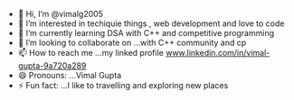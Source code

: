 - 👋 Hi, I’m @vimalg2005
- 👀 I’m interested in techiquie things , web development and love to code
- 🌱 I’m currently learning DSA with C++ and competitive programming 
- 💞️ I’m looking to collaborate on ...with C++ community and cp
- 📫 How to reach me ...my linked profile www.linkedin.com/in/vimal-gupta-9a720a289
- 😄 Pronouns: ...Vimal Gupta
- ⚡ Fun fact: ...I like to travelling and exploring new places

<!---
vimalg2005/vimalg2005 is a ✨ special ✨ repository because its `README.md` (this file) appears on your GitHub profile.
You can click the Preview link to take a look at your changes.
--->
